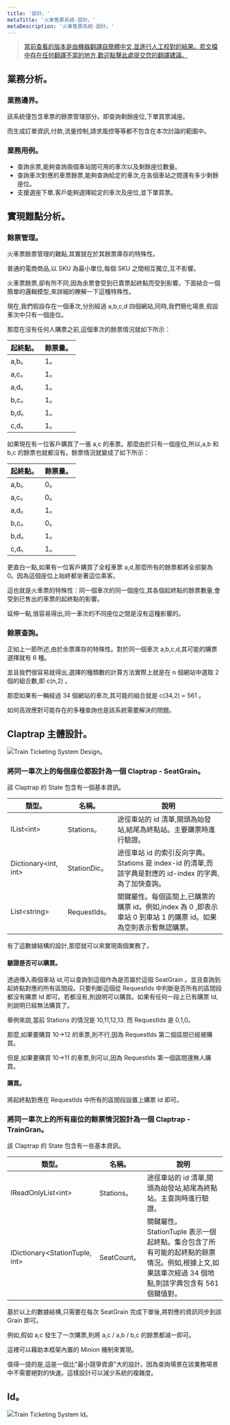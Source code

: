 ```yaml
---
title: '設計。'
metaTitle: '火車售票系統-設計。'
metaDescription: '火車售票系統-設計。'
---
```


> [當前查看的版本是由機器翻譯自簡體中文,並進行人工校對的結果。若文檔中存在任何翻譯不當的地方,歡迎點擊此處提交您的翻譯建議。](https://crwd.in/newbeclaptrap)

## 業務分析。

### 業務邊界。

該系統僅包含車票的餘票管理部分。即查詢剩餘座位,下單買票減座。

而生成訂單資訊,付款,流量控制,請求風控等等都不包含在本次討論的範圍中。

### 業務用例。

- 查詢余票,能夠查詢兩個車站間可用的車次以及剩餘座位數量。
- 查詢車次對應的車票餘票,能夠查詢給定的車次,在各個車站之間還有多少剩餘座位。
- 支援選座下單,客戶能夠選擇給定的車次及座位,並下單買票。

## 實現難點分析。

### 餘票管理。

火車票餘票管理的難點,其實就在於其餘票庫存的特殊性。

普通的電商商品,以 SKU 為最小單位,每個 SKU 之間相互獨立,互不影響。

火車票餘票,卻有所不同,因為余票會受到已賣票起終點而受到影響。下面結合一個簡單的邏輯模型,來詳細的瞭解一下這種特殊性。

現在,我們假設存在一個車次,分別經過 a,b,c,d 四個網站,同時,我們簡化場景,假設車次中只有一個座位。

那麼在沒有任何人購票之前,這個車次的餘票情況就如下所示：

| 起終點。 | 餘票量。 |
| ---- | ---- |
| a,b。 | 1。   |
| a,c。 | 1。   |
| a,d。 | 1。   |
| b,c。 | 1。   |
| b,d。 | 1。   |
| c,d。 | 1。   |

如果現在有一位客戶購買了一張 a,c 的車票。那麼由於只有一個座位,所以,a,b 和 b,c 的餘票也就都沒有。餘票情況就變成了如下所示：

| 起終點。 | 餘票量。 |
| ---- | ---- |
| a,b。 | 0。   |
| a,c。 | 0。   |
| a,d。 | 1。   |
| b,c。 | 0。   |
| b,d。 | 1。   |
| c,d。 | 1。   |

更直白一點,如果有一位客戶購買了全程車票 a,d,那麼所有的餘票都將全部變為 0。因為這個座位上始終都坐著這位乘客。

這也就是火車票的特殊性：同一個車次的同一個座位,其各個起終點的餘票數量,會受到已售出的車票的起終點的影響。

延伸一點,很容易得出,同一車次的不同座位之間是沒有這種影響的。

### 餘票查詢。

正如上一節所述,由於余票庫存的特殊性。對於同一個車次 a,b,c,d,其可能的購票選擇就有 6 種。

並且我們很容易就得出,選擇的種類數的計算方法實際上就是在 n 個網站中選取 2 個的組合數,即 c(n,2) 。

那麼如果有一輛經過 34 個網站的車次,其可能的組合就是 c(34,2) = 561 。

如何高效應對可能存在的多種查詢也是該系統需要解決的問題。

## Claptrap 主體設計。

![Train Ticketing System Design。](/images/20200720-001.png)

### 將同一車次上的每個座位都設計為一個 Claptrap - SeatGrain。

該 Claptrap 的 State 包含有一個基本資訊。

| 類型。                                    | 名稱。         | 說明                                                                    |
| -------------------------------------- | ----------- | --------------------------------------------------------------------- |
| IList&lt;int&gt;           | Stations。   | 途徑車站的 id 清單,開頭為始發站,結尾為終點站。主要購票時進行驗證。                                  |
| Dictionary&lt;int, int&gt; | StationDic。 | 途徑車站 id 的索引反向字典。Stations 是 index-id 的清單,而該字典是對應的 id-index 的字典,為了加快查詢。 |
| List&lt;string&gt;         | RequestIds。 | 關鍵屬性。每個區間上,已購票的購票 id。例如,index 為 0 ,即表示車站 0 到車站 1 的購票 id。如果為空則表示暫無認購票。 |

有了這數據結構的設計,那麼就可以來實現兩個業務了。

#### 驗證是否可以購買。

透過傳入兩個車站 id,可以查詢到這個作為是否屬於這個 SeatGrain 。並且查詢到起終點對應的所有區間段。只要判斷這個從 RequestIds 中判斷是否所有的區間段都沒有購票 Id 即可。若都沒有,則說明可以購買。如果有任何一段上已有購票 Id,則說明已經無法購買了。

舉例來說,當前 Stations 的情況是 10,11,12,13. 而 RequestIds 是 0,1,0。

那麼,如果要購買 10->12 的車票,則不行,因為 RequestIds 第二個區間已經被購買。

但是,如果要購買 10->11 的車票,則可以,因為 RequestIds 第一個區間還無人購買。

#### 購買。

將起終點對應在 RequestIds 中所有的區間段設置上購票 Id 即可。

### 將同一車次上的所有座位的餘票情況設計為一個 Claptrap - TrainGran。

該 Claptrap 的 State 包含有一些基本資訊。

| 類型。                                              | 名稱。        | 說明                                                                                    |
| ------------------------------------------------ | ---------- | ------------------------------------------------------------------------------------- |
| IReadOnlyList&lt;int&gt;             | Stations。  | 途徑車站的 id 清單,開頭為始發站,結尾為終點站。主查詢時進行驗證。                                                   |
| IDictionary&lt;StationTuple, int&gt; | SeatCount。 | 關鍵屬性。StationTuple 表示一個起終點。集合包含了所有可能的起終點的餘票情況。例如,根據上文,如果該車次經過 34 個地點,則該字典包含有 561 個鍵值對。 |

基於以上的數據結構,只需要在每次 SeatGrain 完成下單後,將對應的資訊同步到該 Grain 即可。

例如,假如 a,c 發生了一次購票,則將 a,c / a,b / b,c 的餘票都減一即可。

這裡可以藉助本框架內置的 Minion 機制來實現。

值得一提的是,這是一個比"最小競爭資源"大的設計。因為查詢場景在該業務場景中不需要絕對的快速。這樣設計可以減少系統的複雜度。

## Id。

![Train Ticketing System Id。](/images/20200813-001.png)
